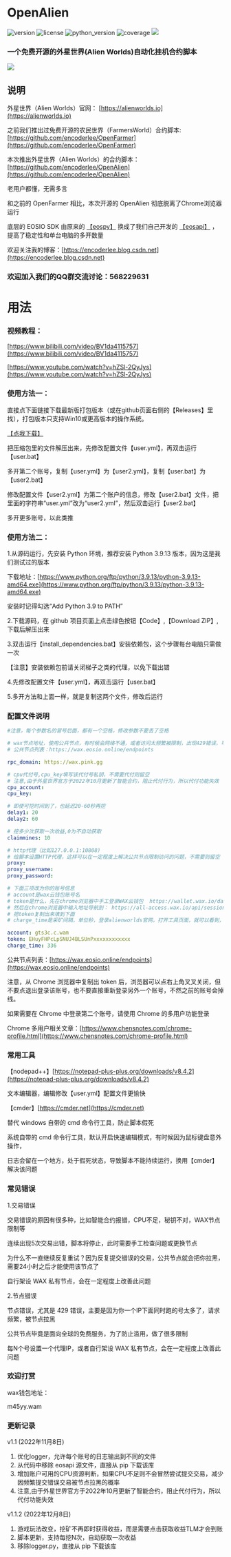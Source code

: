# OpenAlien
![version](https://img.shields.io/badge/version-1.1.2-blue)
![license](https://img.shields.io/badge/license-MIT-brightgreen)
![python_version](https://img.shields.io/badge/python-%3E%3D%203.6-brightgreen)
![coverage](https://img.shields.io/badge/coverage-100%25-brightgreen)
[![](https://img.shields.io/badge/blog-@encoderlee-red)](https://encoderlee.blog.csdn.net)
### 一个免费开源的外星世界(Alien Worlds)自动化挂机合约脚本
![](https://raw.githubusercontent.com/encoderlee/OpenAlien/main/doc/demo1.png)
## 说明
外星世界（Alien Worlds）官网： [https://alienworlds.io](https://alienworlds.io)

之前我们推出过免费开源的农民世界（FarmersWorld）合约脚本:
[https://github.com/encoderlee/OpenFarmer](https://github.com/encoderlee/OpenFarmer)

本次推出外星世界（Alien Worlds）的合约脚本：
[https://github.com/encoderlee/OpenAlien](https://github.com/encoderlee/OpenAlien)

老用户都懂，无需多言

和之前的 OpenFarmer 相比，本次开源的 OpenAlien 彻底脱离了Chrome浏览器运行 

底层的 EOSIO SDK 由原来的 [【eospy】](https://github.com/eosnewyork/eospy) 换成了我们自己开发的 [【eosapi】](https://github.com/encoderlee/eosapi) ，
提高了稳定性和单台电脑的多开数量

欢迎关注我的博客：[https://encoderlee.blog.csdn.net](https://encoderlee.blog.csdn.net)

### 欢迎加入我们的QQ群交流讨论：568229631

# 用法

### 视频教程：

[https://www.bilibili.com/video/BV1da4115757](https://www.bilibili.com/video/BV1da4115757)

[https://www.youtube.com/watch?v=hZSl-2QyJys](https://www.youtube.com/watch?v=hZSl-2QyJys)

### 使用方法一：

直接点下面链接下载最新版打包版本（或在github页面右侧的【Releases】里找），打包版本只支持Win10或更高版本的操作系统。

[【点我下载】](https://github.com/encoderlee/OpenAlien/releases/download/1.0.2/OpenAlien_1.0.2.zip)

把压缩包里的文件解压出来，先修改配置文件【user.yml】，再双击运行【user.bat】

多开第二个账号，复制【user.yml】为【user2.yml】，复制【user.bat】为【user2.bat】

修改配置文件【user2.yml】为第二个账户的信息，修改【user2.bat】文件，把里面的字符串“user.yml”改为“user2.yml”，然后双击运行【user2.bat】

多开更多账号，以此类推

### 使用方法二：

1.从源码运行，先安装 Python 环境，推荐安装 Python 3.9.13 版本，因为这是我们测试过的版本

下载地址：[https://www.python.org/ftp/python/3.9.13/python-3.9.13-amd64.exe](https://www.python.org/ftp/python/3.9.13/python-3.9.13-amd64.exe)

安装时记得勾选“Add Python 3.9 to PATH”

2.下载源码，在 github 项目页面上点击绿色按钮【Code】,【Download ZIP】,下载后解压出来

3.双击运行【install_dependencies.bat】安装依赖包，这个步骤每台电脑只需做一次

【注意】安装依赖包前请关闭梯子之类的代理，以免下载出错

4.先修改配置文件【user.yml】，再双击运行【user.bat】

5.多开方法和上面一样，就是复制这两个文件，修改后运行

### 配置文件说明

```yaml
#注意，每个参数名的冒号后面，都有一个空格，修改参数不要丢了空格

# wax节点地址，使用公共节点，有时候会网络不通，或者访问太频繁被限制，出现429错误，可以换节点，或者搭建私有节点
# 公共节点列表：https://wax.eosio.online/endpoints

rpc_domain: https://wax.pink.gg

# cpu代付号,cpu_key填写该代付号私钥，不需要代付则留空
# 注意,由于外星世界官方于2022年10月更新了智能合约，阻止代付行为，所以代付功能失效
cpu_account:
cpu_key:

# 即使可挖时间到了，也延迟20-60秒再挖
delay1: 20
delay2: 60

# 挖多少次获取一次收益,0为不自动获取
claimmines: 10

# http代理（比如127.0.0.1:10808)
# 给脚本设置HTTP代理，这样可以在一定程度上解决公共节点限制访问的问题，不需要则留空
proxy:
proxy_username:
proxy_password:

# 下面三项改为你的账号信息
# account是wax云钱包账号名
# token是什么，先在chrome浏览器中手工登录WAX云钱包  https://wallet.wax.io/dashboard
# 然后在chrome浏览器中输入地址导航到： https://all-access.wax.io/api/session
# 把token复制出来填到下面
# charge_time是采矿间隔，单位秒，登录alienworlds官网，打开工具页面，就可以看到，按实际情况填写

account: gts3c.c.wam
token: EHuyFHPcLpSNUJ4BLSUnPxxxxxxxxxxxx
charge_time: 336

```

公共节点列表：[https://wax.eosio.online/endpoints](https://wax.eosio.online/endpoints)

注意，从 Chrome 浏览器中复制出 token 后，浏览器可以点右上角叉叉关闭，但不要点退出登录该账号，也不要直接重新登录另外一个账号，不然之前的账号会掉线。

如果需要在 Chrome 中登录第二个账号，请使用 Chrome 的多用户功能登录

Chrome 多用户相关文章：[https://www.chensnotes.com/chrome-profile.html](https://www.chensnotes.com/chrome-profile.html)

### 常用工具

【nodepad++】[https://notepad-plus-plus.org/downloads/v8.4.2](https://notepad-plus-plus.org/downloads/v8.4.2)

文本编辑器，编辑修改【user.yml】配置文件更愉快

【cmder】[https://cmder.net](https://cmder.net)

替代 windows 自带的 cmd 命令行工具，防止脚本假死

系统自带的 cmd 命令行工具，默认开启快速编辑模式，有时候因为鼠标键盘意外操作，

日志会留在一个地方，处于假死状态，导致脚本不能持续运行，换用【cmder】解决该问题

### 常见错误
1.交易错误

交易错误的原因有很多种，比如智能合约报错，CPU不足，秘钥不对，WAX节点限制等

连续出现5次交易出错，脚本将停止，此时需要手工检查问题或更换节点

为什么不一直继续反复重试？因为反复提交错误的交易，公共节点就会把你拉黑，需要24小时之后才能使用该节点了

自行架设 WAX 私有节点，会在一定程度上改善此问题

2.节点错误

节点错误，尤其是 429 错误，主要是因为你一个IP下面同时跑的号太多了，请求频繁，被节点拉黑

公共节点毕竟是面向全球的免费服务，为了防止滥用，做了很多限制

每N个号设置一个代理IP，或者自行架设 WAX 私有节点，会在一定程度上改善此问题

### 欢迎打赏

wax钱包地址：

m45yy.wam

### 更新记录
v1.1 (2022年11月8日)
1. 优化logger，允许每个账号的日志输出到不同的文件
2. 从代码中移除 eosapi 源文件，直接从 pip 下载该库
3. 增加账户可用的CPU资源判断，如果CPU不足则不会冒然尝试提交交易，减少因频繁提交错误交易被节点拉黑的概率
4. 注意,由于外星世界官方于2022年10月更新了智能合约，阻止代付行为，所以代付功能失效

v1.1.2 (2022年12月8日)
1. 游戏玩法改变，挖矿不再即时获得收益，而是需要点击获取收益TLM才会到账
2. 脚本更新，支持每挖N次，自动获取一次收益
3. 移除logger.py，直接从 pip 下载该库
